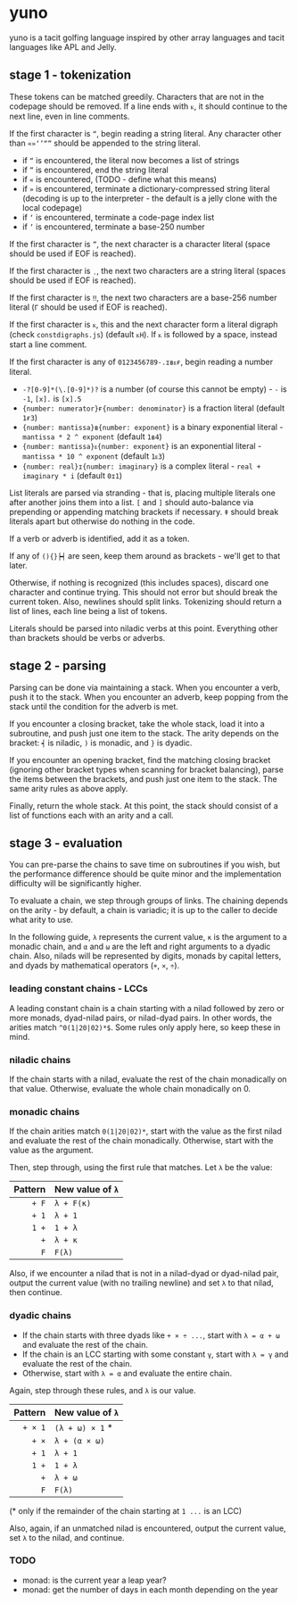 # yuno
yuno is a tacit golfing language inspired by other array languages and tacit languages like APL and Jelly.

## stage 1 - tokenization

These tokens can be matched greedily. Characters that are not in the codepage should be removed. If a line ends with `ᴋ`, it should continue to the next line, even in line comments.

If the first character is `“`, begin reading a string literal. Any character other than `«»‘’“”` should be appended to the string literal.
- if `“` is encountered, the literal now becomes a list of strings
- if `”` is encountered, end the string literal
- if `«` is encountered, (TODO - define what this means)
- if `»` is encountered, terminate a dictionary-compressed string literal (decoding is up to the interpreter - the default is a jelly clone with the local codepage)
- if `‘` is encountered, terminate a code-page index list
- if `’` is encountered, terminate a base-250 number

If the first character is `”`, the next character is a character literal (space should be used if EOF is reached).

If the first character is `ˌ`, the next two characters are a string literal (spaces should be used if EOF is reached).

If the first character is `‼`, the next two characters are a base-256 number literal (`Γ` should be used if EOF is reached).

If the first character is `ᴋ`, this and the next character form a literal digraph (check `constdigraphs.js`) (default `ᴋH`). If `ᴋ` is followed by a space, instead start a line comment.

If the first character is any of `0123456789-.ɪʙᴇғ`, begin reading a number literal.
- `-?[0-9]*(\.[0-9]*)?` is a number (of course this cannot be empty) - `-` is `-1`, `[x].` is `[x].5`
- `{number: numerator}ғ{number: denominator}` is a fraction literal (default `1ғ3`)
- `{number: mantissa}ʙ{number: exponent}` is a binary exponential literal - `mantissa * 2 ^ exponent` (default `1ʙ4`)
- `{number: mantissa}ᴇ{number: exponent}` is an exponential literal - `mantissa * 10 ^ exponent` (default `1ᴇ3`)
- `{number: real}ɪ{number: imaginary}` is a complex literal - `real + imaginary * i` (default `0ɪ1`)

List literals are parsed via stranding - that is, placing multiple literals one after another joins them into a list. `[` and `]` should auto-balance via prepending or appending matching brackets if necessary. `ǂ` should break literals apart but otherwise do nothing in the code.

If a verb or adverb is identified, add it as a token.

If any of `(){}┝┥` are seen, keep them around as brackets - we'll get to that later.

Otherwise, if nothing is recognized (this includes spaces), discard one character and continue trying. This should not error but should break the current token. Also, newlines should split links. Tokenizing should return a list of lines, each line being a list of tokens.

Literals should be parsed into niladic verbs at this point. Everything other than brackets should be verbs or adverbs.

## stage 2 - parsing

Parsing can be done via maintaining a stack. When you encounter a verb, push it to the stack. When you encounter an adverb, keep popping from the stack until the condition for the adverb is met.

If you encounter a closing bracket, take the whole stack, load it into a subroutine, and push just one item to the stack. The arity depends on the bracket: `┥` is niladic, `)` is monadic, and `}` is dyadic.

If you encounter an opening bracket, find the matching closing bracket (ignoring other bracket types when scanning for bracket balancing), parse the items between the brackets, and push just one item to the stack. The same arity rules as above apply.

Finally, return the whole stack. At this point, the stack should consist of a list of functions each with an arity and a call.

## stage 3 - evaluation

You can pre-parse the chains to save time on subroutines if you wish, but the performance difference should be quite minor and the implementation difficulty will be significantly higher.

To evaluate a chain, we step through groups of links. The chaining depends on the arity - by default, a chain is variadic; it is up to the caller to decide what arity to use.

In the following guide, `λ` represents the current value, `κ` is the argument to a monadic chain, and `α` and `ω` are the left and right arguments to a dyadic chain. Also, nilads will be represented by digits, monads by capital letters, and dyads by mathematical operators (`+`, `×`, `÷`).

### leading constant chains - LCCs

A leading constant chain is a chain starting with a nilad followed by zero or more monads, dyad-nilad pairs, or nilad-dyad pairs. In other words, the arities match `^0(1|20|02)*$`. Some rules only apply here, so keep these in mind.

### niladic chains

If the chain starts with a nilad, evaluate the rest of the chain monadically on that value. Otherwise, evaluate the whole chain monadically on 0.

### monadic chains

If the chain arities match `0(1|20|02)*`, start with the value as the first nilad and evaluate the rest of the chain monadically. Otherwise, start with the value as the argument.

Then, step through, using the first rule that matches. Let `λ` be the value:

|Pattern|New value of `λ`|
|------:|:---------------|
|`+ F`|`λ + F(κ)`|
|`+ 1`|`λ + 1`|
|`1 +`|`1 + λ`|
|`+`|`λ + κ`|
|`F`|`F(λ)`|

Also, if we encounter a nilad that is not in a nilad-dyad or dyad-nilad pair, output the current value (with no trailing newline) and set `λ` to that nilad, then continue.

### dyadic chains

- If the chain starts with three dyads like `+ × ÷ ...`, start with `λ = α + ω` and evaluate the rest of the chain.
- If the chain is an LCC starting with some constant `γ`, start with `λ = γ` and evaluate the rest of the chain.
- Otherwise, start with `λ = α` and evaluate the entire chain.

Again, step through these rules, and `λ` is our value.

|Pattern|New value of `λ`|
|------:|:---------------|
|`+ × 1`|`(λ + ω) × 1` *|
|`+ ×`|`λ + (α × ω)`|
|`+ 1`|`λ + 1`|
|`1 +`|`1 + λ`|
|`+`|`λ + ω`|
|`F`|`F(λ)`|

(* only if the remainder of the chain starting at `1 ...` is an LCC)

Also, again, if an unmatched nilad is encountered, output the current value, set `λ` to the nilad, and continue.

### TODO

- monad: is the current year a leap year?
- monad: get the number of days in each month depending on the year
